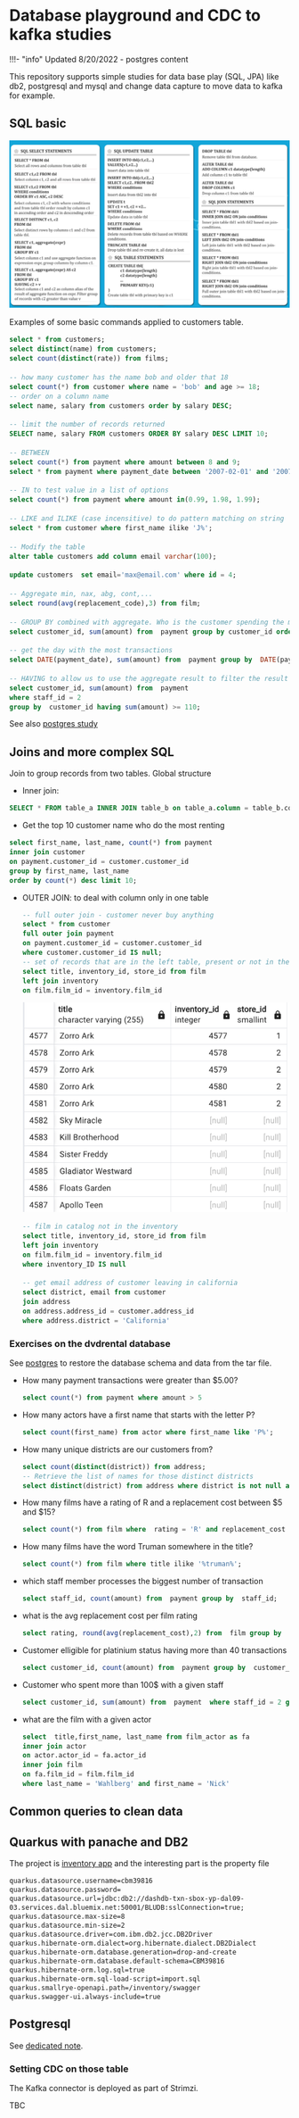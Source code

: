 # Database playground and CDC to kafka studies

!!!- "info"
    Updated 8/20/2022 - postgres content

This repository supports simple studies for data base play (SQL, JPA) like db2, postgresql and mysql and change data capture to move data to kafka for example.

## SQL basic

![](./images/sql-cheat-cheet.png)

Examples of some basic commands applied to customers table.

```sql
select * from customers;
select distinct(name) from customers;
select count(distinct(rate)) from films;

-- how many customer has the name bob and older that 18
select count(*) from customer where name = 'bob' and age >= 18;
-- order on a column name
select name, salary from customers order by salary DESC;

-- limit the number of records returned
SELECT name, salary FROM customers ORDER BY salary DESC LIMIT 10;

-- BETWEEN
select count(*) from payment where amount between 8 and 9;
select * from payment where payment_date between '2007-02-01' and '2007-2-15';

-- IN to test value in a list of options
select count(*) from payment where amount in(0.99, 1.98, 1.99);

-- LIKE and ILIKE (case incensitive) to do pattern matching on string
select * from customer where first_name ilike 'J%';

-- Modify the table
alter table customers add column email varchar(100);

update customers  set email='max@email.com' where id = 4;

-- Aggregate min, nax, abg, cont,...
select round(avg(replacement_code),3) from film;

-- GROUP BY combined with aggregate. Who is the customer spending the most
select customer_id, sum(amount) from  payment group by customer_id order by sum(amount) DESC;

-- get the day with the most transactions
select DATE(payment_date), sum(amount) from  payment group by  DATE(payment_date) order by sum(amount) DESC;

-- HAVING to allow us to use the aggregate result to filter the result along with group by
select customer_id, sum(amount) from  payment  
where staff_id = 2 
group by  customer_id having sum(amount) >= 110;
```

See also [postgres study](./postgres.md)

## Joins and more complex SQL

Join to group records from two tables. Global structure

* Inner join: 

```sql
SELECT * FROM table_a INNER JOIN table_b on table_a.column = table_b.column_b
```

* Get the top 10 customer name who do the most renting

```sql
select first_name, last_name, count(*) from payment 
inner join customer 
on payment.customer_id = customer.customer_id 
group by first_name, last_name 
order by count(*) desc limit 10;
```

* OUTER JOIN: to deal with column only in one table

    ```sql
    -- full outer join - customer never buy anything
    select * from customer 
    full outer join payment 
    on payment.customer_id = customer.customer_id
    where customer.customer_id IS null;
    -- set of records that are in the left table, present or not in the right
    select title, inventory_id, store_id from film 
    left join inventory 
    on film.film_id = inventory.film_id
    ```

    ![](./images/left-join.png)

    ```sql
    -- film in catalog not in the inventory
    select title, inventory_id, store_id from film 
    left join inventory 
    on film.film_id = inventory.film_id
    where inventory_ID IS null

    -- get email address of customer leaving in california
    select district, email from customer
    join address
    on address.address_id = customer.address_id
    where address.district = 'California'
    ```

### Exercises on the dvdrental database

See [postgres](./postgres.md) to restore the database schema and data from the tar file.

* How many payment transactions were greater than $5.00?

    ```sql
    select count(*) from payment where amount > 5
    ```

* How many actors have a first name that starts with the letter P?


    ```sql
    select count(first_name) from actor where first_name like 'P%';
    ```
* How many unique districts are our customers from?

    ```sql
    select count(distinct(district)) from address;
    -- Retrieve the list of names for those distinct districts 
    select distinct(district) from address where district is not null and district != '' order by district asc;
    ```

* How many films have a rating of R and a replacement cost between $5 and $15?

    ```sql
    select count(*) from film where  rating = 'R' and replacement_cost between 5 and 15;
    ```
* How many films have the word Truman somewhere in the title?

    ```sql
    select count(*) from film where title ilike '%truman%';
    ```
* which staff member processes the biggest number of transaction

    ```sql
    select staff_id, count(amount) from  payment group by  staff_id;
    ```
* what is the avg replacement cost per film rating

    ```sql
    select rating, round(avg(replacement_cost),2) from  film group by  rating;
    ```
* Customer elligible for platinium status having more than 40 transactions

    ```sql
    select customer_id, count(amount) from  payment group by  customer_id having count(amount) >= 40 ORDER by count(amount);
    ```

* Customer who spent more than 100$ with a given staff

    ```sql
    select customer_id, sum(amount) from  payment  where staff_id = 2 group by  customer_id having sum(amount) >= 100;
    ```

* what are the film with a given actor

    ```sql
    select  title,first_name, last_name from film_actor as fa
    inner join actor
    on actor.actor_id = fa.actor_id
    inner join film
    on fa.film_id = film.film_id
    where last_name = 'Wahlberg' and first_name = 'Nick'
    ```

## Common queries to clean data
## Quarkus with panache and DB2

The project is [inventory app](https://github.com/jbcodeforce/eda-kconnect-lab/tree/master/inventory-app) and the interesting part is the property file

```properties
quarkus.datasource.username=cbm39816
quarkus.datasource.password=
quarkus.datasource.url=jdbc:db2://dashdb-txn-sbox-yp-dal09-03.services.dal.bluemix.net:50001/BLUDB:sslConnection=true;
quarkus.datasource.max-size=8
quarkus.datasource.min-size=2
quarkus.datasource.driver=com.ibm.db2.jcc.DB2Driver
quarkus.hibernate-orm.dialect=org.hibernate.dialect.DB2Dialect
quarkus.hibernate-orm.database.generation=drop-and-create
quarkus.hibernate-orm.database.default-schema=CBM39816
quarkus.hibernate-orm.log.sql=true
quarkus.hibernate-orm.sql-load-script=import.sql
quarkus.smallrye-openapi.path=/inventory/swagger
quarkus.swagger-ui.always-include=true
```

## Postgresql

See [dedicated note](./postgres.md).

### Setting CDC on those table

The Kafka connector is deployed as part of Strimzi. 

TBC
